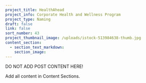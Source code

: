 ```yaml
---
project_title: HealthAhead
project_info: Corporate Health and Wellness Program
project_type: Naming
draft: false
link: false
sort_number: 43
project_thumbnail_image: /uploads/istock-513984638-thumb.jpg
content_section:
  - section_text_markdown:
    section_image:
---
```



DO NOT ADD POST CONTENT HERE!

Add all content in Content Sections.